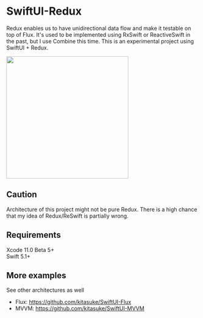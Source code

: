 # SwiftUI-Redux

Redux enables us to have unidirectional data flow and make it testable on top of Flux. It's used to be implemented using RxSwift or ReactiveSwift in the past, but I use Combine this time. This is an experimental project using SwiftUI + Redux.

<img src="https://raw.githubusercontent.com/wiki/kitasuke/SwiftUI-MVVM/images/screenshot.png" width=320>

## Caution

Architecture of this project might not be pure Redux. There is a high chance that my idea of Redux/ReSwift is partially wrong.

## Requirements

Xcode 11.0 Beta 5+  
Swift 5.1+

## More examples

See other architectures as well

- Flux: https://github.com/kitasuke/SwiftUI-Flux
- MVVM: https://github.com/kitasuke/SwiftUI-MVVM
